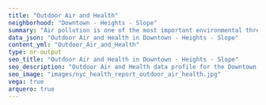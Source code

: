 ```yaml
---
title: "Outdoor Air and Health"
neighborhood: "Downtown - Heights - Slope"
summary: "Air pollution is one of the most important environmental threats to urban populations and while all people are exposed, pollutant emissions, levels of exposure, and population vulnerability vary across neighborhoods. Exposures to common air pollutants have been linked to respiratory and cardiovascular diseases, cancers, and premature deaths."
data_json: "Outdoor Air and Health in Downtown - Heights - Slope"
content_yml: "Outdoor_Air_and_Health"
type: nr-output
seo_title: "Outdoor Air and Health in Downtown - Heights - Slope"
seo_description: "Outdoor Air and Health data profile for the Downtown - Heights - Slope neighborhood of NYC."
seo_image: "images/nyc_health_report_outdoor_air_health.jpg"
vega: true
arquero: true
---
```

